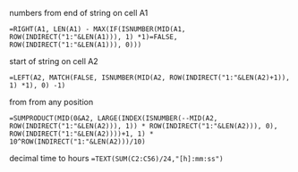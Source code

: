 numbers from end of string on cell A1
```
=RIGHT(A1, LEN(A1) - MAX(IF(ISNUMBER(MID(A1, ROW(INDIRECT("1:"&LEN(A1))), 1) *1)=FALSE, ROW(INDIRECT("1:"&LEN(A1))), 0)))
```
start of string on cell A2
```
=LEFT(A2, MATCH(FALSE, ISNUMBER(MID(A2, ROW(INDIRECT("1:"&LEN(A2)+1)), 1) *1), 0) -1)
```
from from any position
```
=SUMPRODUCT(MID(0&A2, LARGE(INDEX(ISNUMBER(--MID(A2, ROW(INDIRECT("1:"&LEN(A2))), 1)) * ROW(INDIRECT("1:"&LEN(A2))), 0), ROW(INDIRECT("1:"&LEN(A2))))+1, 1) * 10^ROW(INDIRECT("1:"&LEN(A2)))/10)
```
decimal time to hours `=TEXT(SUM(C2:C56)/24,"[h]:mm:ss")`
